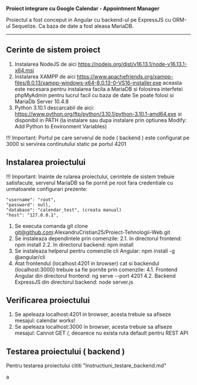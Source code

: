 **Proiect integrare cu Google Calendar - Appointment Manager**

Proiectul a fost conceput in Angular cu backend-ul pe ExpressJS cu ORM-ul Sequelize.
Ca baza de date a fost aleasa MariaDB.

---

## Cerinte de sistem proiect


1. Instalarea NodeJS de aici https://nodejs.org/dist/v16.13.1/node-v16.13.1-x64.msi
2. Instalarea XAMPP de aici https://www.apachefriends.org/xampp-files/8.0.13/xampp-windows-x64-8.0.13-0-VS16-installer.exe aceasta este necesara pentru instalarea facila a MariaDB si folosirea interfetei phpMyAdmin pentru lucrul facil cu baza de date
   Se poate folosi si MariaDb Server 10.4.8
3. Python 3.10.1 descarcabil de aici: https://www.python.org/ftp/python/3.10.1/python-3.10.1-amd64.exe si disponibil in PATH
(la instalare sau dupa instalare prin optiunea Modify: Add Python to Environment Variables)

!!! Important: Portul pe care serverul de node ( backend ) este configurat pe 3000 si servirea continutului static pe portul 4201


## Instalarea proiectului

!!! Important: Inainte de rularea proiectului, cerintele de sistem trebuie satisfacute, serverul MariaDB sa fie pornit pe root fara credentiale cu urmatoarele configurari prezente:

    "username": "root",
    "password": null,
    "database": "calendar_test", (creata manual)
    "host": "127.0.0.1",

1. Se executa comanda git clone git@github.com:AlexandruCristian25/Proiect-Tehnologii-Web.git
2. Se instaleaza dependintele prin comenzile:
	2.1. In directorul frontend: npm install
	2.2. In directorul backend: npm install 
3. Se instaleaza helperul pentru comenzile cli Angular: npm install -g @angular/cli
4. Atat frontendul (localhost:4201 in browser) cat si backendul (localhost:3000) trebuie sa fie pornite prin comenzile:
	4.1. Frontend Angular din directorul frontend: ng serve --port 4201
	4.2. Backend ExpressJS din directorul backend: node server.js
	 
## Verificarea proiectului

1. Se apeleaza localhost:4201 in browser, acesta trebuie sa afiseze mesajul: calendar works!
2. Se apeleaza localhost:3000 in browser, acesta trebuie sa afiseze mesajul: Cannot GET /, deoarece nu exista ruta default pentru REST API

## Testarea proiectului ( backend )

Pentru testarea proiectului cititi "Instructiuni_testare_backend.md"

a

	
